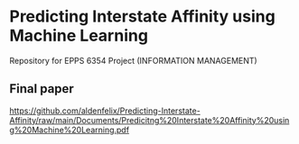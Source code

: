 # Predicting Interstate Affinity using Machine Learning
Repository for EPPS 6354 Project (INFORMATION MANAGEMENT)

## Final paper
https://github.com/aldenfelix/Predicting-Interstate-Affinity/raw/main/Documents/Predicitng%20Interstate%20Affinity%20using%20Machine%20Learning.pdf
